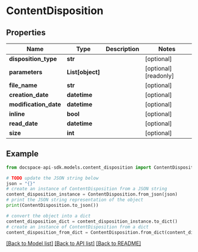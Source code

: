 # ContentDisposition

## Properties

Name | Type | Description | Notes
------------ | ------------- | ------------- | -------------
**disposition_type** | **str** |  | [optional] 
**parameters** | **List[object]** |  | [optional] [readonly] 
**file_name** | **str** |  | [optional] 
**creation_date** | **datetime** |  | [optional] 
**modification_date** | **datetime** |  | [optional] 
**inline** | **bool** |  | [optional] 
**read_date** | **datetime** |  | [optional] 
**size** | **int** |  | [optional] 

## Example

```python
from docspace-api-sdk.models.content_disposition import ContentDisposition

# TODO update the JSON string below
json = "{}"
# create an instance of ContentDisposition from a JSON string
content_disposition_instance = ContentDisposition.from_json(json)
# print the JSON string representation of the object
print(ContentDisposition.to_json())

# convert the object into a dict
content_disposition_dict = content_disposition_instance.to_dict()
# create an instance of ContentDisposition from a dict
content_disposition_from_dict = ContentDisposition.from_dict(content_disposition_dict)
```
[[Back to Model list]](../README.md#documentation-for-models) [[Back to API list]](../README.md#documentation-for-api-endpoints) [[Back to README]](../README.md)


